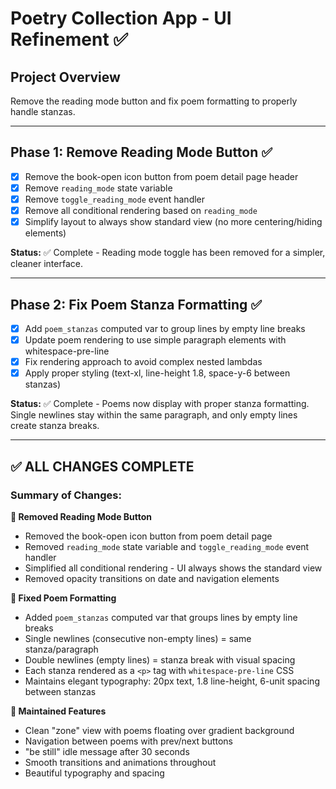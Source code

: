 # Poetry Collection App - UI Refinement ✅

## Project Overview
Remove the reading mode button and fix poem formatting to properly handle stanzas.

---

## Phase 1: Remove Reading Mode Button ✅
- [x] Remove the book-open icon button from poem detail page header
- [x] Remove `reading_mode` state variable
- [x] Remove `toggle_reading_mode` event handler
- [x] Remove all conditional rendering based on `reading_mode`
- [x] Simplify layout to always show standard view (no more centering/hiding elements)

**Status:** ✅ Complete - Reading mode toggle has been removed for a simpler, cleaner interface.

---

## Phase 2: Fix Poem Stanza Formatting ✅
- [x] Add `poem_stanzas` computed var to group lines by empty line breaks
- [x] Update poem rendering to use simple paragraph elements with whitespace-pre-line
- [x] Fix rendering approach to avoid complex nested lambdas
- [x] Apply proper styling (text-xl, line-height 1.8, space-y-6 between stanzas)

**Status:** ✅ Complete - Poems now display with proper stanza formatting. Single newlines stay within the same paragraph, and only empty lines create stanza breaks.

---

## ✅ ALL CHANGES COMPLETE

### Summary of Changes:

**🧹 Removed Reading Mode Button**
- Removed the book-open icon button from poem detail page
- Removed `reading_mode` state variable and `toggle_reading_mode` event handler
- Simplified all conditional rendering - UI always shows the standard view
- Removed opacity transitions on date and navigation elements

**📝 Fixed Poem Formatting**
- Added `poem_stanzas` computed var that groups lines by empty line breaks
- Single newlines (consecutive non-empty lines) = same stanza/paragraph
- Double newlines (empty lines) = stanza break with visual spacing
- Each stanza rendered as a `<p>` tag with `whitespace-pre-line` CSS
- Maintains elegant typography: 20px text, 1.8 line-height, 6-unit spacing between stanzas

**🎨 Maintained Features**
- Clean "zone" view with poems floating over gradient background
- Navigation between poems with prev/next buttons
- "be still" idle message after 30 seconds
- Smooth transitions and animations throughout
- Beautiful typography and spacing